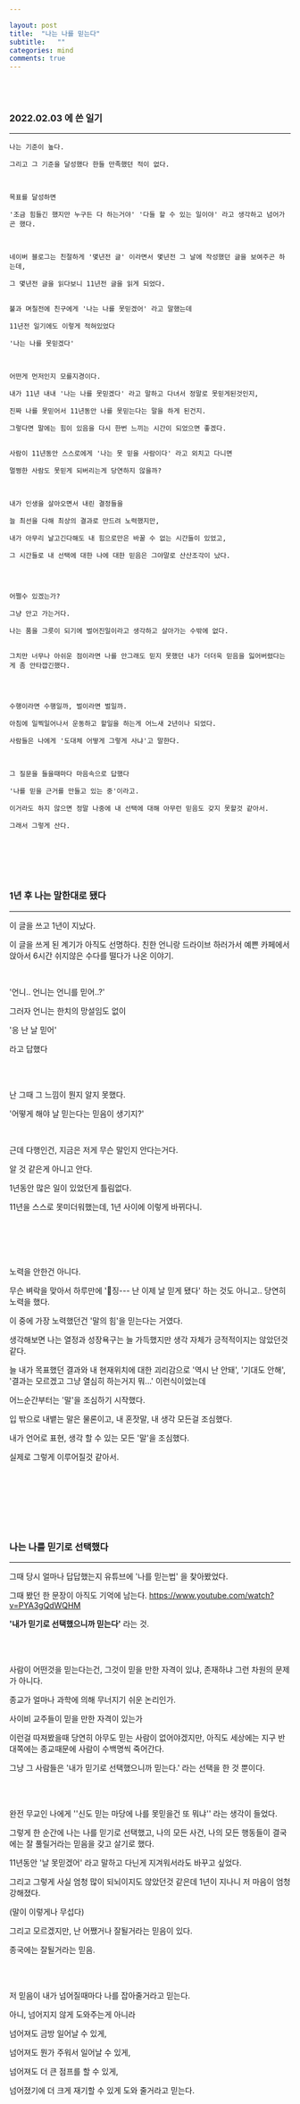```yaml
---

layout: post
title:  "나는 나를 믿는다"
subtitle:   ""
categories: mind
comments: true
---
```


<br>

<br>

### 2022.02.03 에 쓴 일기

---

~~~
나는 기준이 높다.

그리고 그 기준을 달성했다 한들 만족했던 적이 없다.



목표를 달성하면

'조금 힘들긴 했지만 누구든 다 하는거야' '다들 할 수 있는 일이야' 라고 생각하고 넘어가곤 했다.



네이버 블로그는 친절하게 '몇년전 글' 이라면서 몇년전 그 날에 작성했던 글을 보여주곤 하는데,

그 몇년전 글을 읽다보니 11년전 글을 읽게 되었다.


불과 며칠전에 친구에게 '나는 나를 못믿겠어' 라고 말했는데

11년전 일기에도 이렇게 적혀있었다

'나는 나를 못믿겠다'



어떤게 먼저인지 모를지경이다.

내가 11년 내내 '나는 나를 못믿겠다' 라고 말하고 다녀서 정말로 못믿게된것인지,

진짜 나를 못믿어서 11년동안 나를 못믿는다는 말을 하게 된건지.

그렇다면 말에는 힘이 있음을 다시 한번 느끼는 시간이 되었으면 좋겠다.


사람이 11년동안 스스로에게 '나는 못 믿을 사람이다' 라고 외치고 다니면

멀쩡한 사람도 못믿게 되버리는게 당연하지 않을까?



내가 인생을 살아오면서 내린 결정들을

늘 최선을 다해 최상의 결과로 만드려 노력했지만,

내가 아무리 날고긴다해도 내 힘으로만은 바꿀 수 없는 시간들이 있었고,

그 시간들로 내 선택에 대한 나에 대한 믿음은 그야말로 산산조각이 났다.




어쩔수 있겠는가?

그냥 안고 가는거다.

나는 품을 그릇이 되기에 벌어진일이라고 생각하고 살아가는 수밖에 없다.


그치만 너무나 아쉬운 점이라면 나를 안그래도 믿지 못했던 내가 더더욱 믿음을 잃어버렸다는게 좀 안타깝긴했다.




수행이라면 수행일까, 벌이라면 벌일까.

아침에 일찍일어나서 운동하고 할일을 하는게 어느새 2년이나 되었다.

사람들은 나에게 '도대체 어떻게 그렇게 사냐'고 말한다.



그 질문을 들을때마다 마음속으로 답했다

'나를 믿을 근거를 만들고 있는 중'이라고.

이거라도 하지 않으면 정말 나중에 내 선택에 대해 아무런 믿음도 갖지 못할것 같아서.

그래서 그렇게 산다.
~~~



<br>

<br>

<br>

<br>

### 1년 후 나는 말한대로 됐다

---

이 글을 쓰고 1년이 지났다.

이 글을 쓰게 된 계기가 아직도 선명하다. 친한 언니랑 드라이브 하러가서 예쁜 카페에서 앉아서 6시간 쉬지않은 수다를 떨다가 나온 이야기.

<br>

'언니.. 언니는 언니를 믿어..?'

그러자 언니는 한치의 망설임도 없이

'응 난 날 믿어'

라고 답했다

<br>

<br>

난 그때 그 느낌이 뭔지 알지 못했다.

'어떻게 해야 날 믿는다는 믿음이 생기지?'

<br>

근데 다행인건, 지금은 저게 무슨 말인지 안다는거다.

알 것 같은게 아니고 안다.

1년동안 많은 일이 있었던게 틀림없다.

11년을 스스로 못미더워했는데, 1년 사이에 이렇게 바뀌다니.

<br>

<br>

<br>

<br>

노력을 안한건 아니다.

무슨 벼락을 맞아서 하루만에 '🤖징--- 난 이제 날 믿게 됐다' 하는 것도 아니고.. 당연히 노력을 했다.

이 중에 가장 노력했던건 '말의 힘'을 믿는다는 거였다.

생각해보면 나는 열정과 성장욕구는 늘 가득했지만 생각 자체가 긍적적이지는 않았던것 같다.

늘 내가 목표했던 결과와 내 현재위치에 대한 괴리감으로 '역시 난 안돼', '기대도 안해', '결과는 모르겠고 그냥 열심히 하는거지 뭐...' 이런식이었는데

어느순간부터는 '말'을 조심하기 시작했다.

입 밖으로 내뱉는 말은 물론이고, 내 혼잣말, 내 생각 모든걸 조심했다.

내가 언어로 표현, 생각 할 수 있는 모든 '말'을 조심했다.

실제로 그렇게 이루어질것 같아서.

<br>

<br>

<br>

<br>

<br>

<br>

### 나는 나를 믿기로 선택했다

---

그때 당시 얼마나 답답했는지 유튜브에 '나를 믿는법' 을 찾아봤었다.

그때 봤던 한 문장이 아직도 기억에 남는다. https://www.youtube.com/watch?v=PYA3gQdWQHM

**'내가 믿기로 선택했으니까 믿는다'** 라는 것.

<br>

<br>

사람이 어떤것을 믿는다는건, 그것이 믿을 만한 자격이 있냐, 존재하냐 그런 차원의 문제가 아니다.

종교가 얼마나 과학에 의해 무너지기 쉬운 논리인가. 

사이비 교주들이 믿을 만한 자격이 있는가

이런걸 따져봤을때 당연히 아무도 믿는 사람이 없어야겠지만, 아직도 세상에는 지구 반대쪽에는 종교때문에 사람이 수백명씩 죽어간다.

그냥 그 사람들은 '내가 믿기로 선택했으니까 믿는다.' 라는 선택을 한 것 뿐이다.

<br>

<br>

완전 무교인 나에게 ''신도 믿는 마당에 나를 못믿을건 또 뭐냐'' 라는 생각이 들었다.

그렇게 한 순간에 나는 나를 믿기로 선택했고, 나의 모든 사건, 나의 모든 행동들이 결국에는 잘 풀릴거라는 믿음을 갖고 살기로 했다.

11년동안 '날 못믿겠어' 라고 말하고 다닌게 지겨워서라도 바꾸고 싶었다.

그리고 그렇게 사실 엄청 많이 되뇌이지도 않았던것 같은데 1년이 지나니 저 마음이 엄청 강해졌다.

(말이 이렇게나 무섭다)

그리고 모르겠지만, 난 어쨌거나 잘될거라는 믿음이 있다.

종국에는 잘될거라는 믿음.

<br>

<br>

저 믿음이 내가 넘어질때마다 나를 잡아줄거라고 믿는다.

아니, 넘어지지 않게 도와주는게 아니라 

넘어져도 금방 일어날 수 있게,

넘어져도 뭔가 주워서 일어날 수 있게,

넘어져도 더 큰 점프를 할 수 있게,

넘어졌기에 더 크게 재기할 수 있게 도와 줄거라고 믿는다.

<br>

<br>

<br>

<br>







